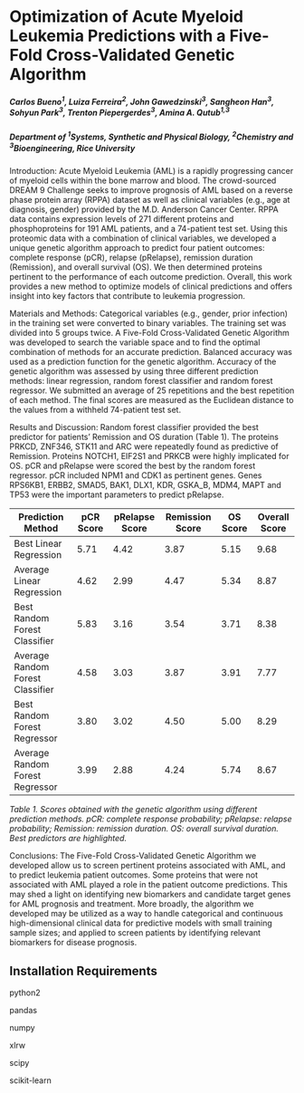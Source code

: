 Optimization of Acute Myeloid Leukemia Predictions with a Five-Fold Cross-Validated Genetic Algorithm
======================================================================================================
##### Carlos Bueno<sup>1</sup>, Luiza Ferreira<sup>2</sup>, John Gawedzinski<sup>3</sup>, Sangheon Han<sup>3</sup>, Sohyun Park<sup>3</sup>, Trenton Piepergerdes<sup>3</sup>, Amina A. Qutub<sup>1,3</sup>
##### Department of <sup>1</sup>Systems, Synthetic and Physical Biology, <sup>2</sup>Chemistry and <sup>3</sup>Bioengineering, Rice University

Introduction: Acute Myeloid Leukemia (AML) is a rapidly progressing cancer of myeloid cells within the bone marrow and blood. The crowd-sourced DREAM 9 Challenge seeks to improve prognosis of AML based on a reverse phase protein array (RPPA) dataset as well as clinical variables (e.g., age at diagnosis, gender) provided by the M.D. Anderson Cancer Center. RPPA data contains expression levels of 271 different proteins and phosphoproteins for 191 AML patients, and a 74-patient test set. Using this proteomic data with a combination of clinical variables, we developed a unique genetic algorithm approach to predict four patient outcomes: complete response (pCR), relapse (pRelapse), remission duration (Remission), and overall survival (OS). We then determined proteins pertinent to the performance of each outcome prediction. Overall, this work provides a new method to optimize models of clinical predictions and offers insight into key factors that contribute to leukemia progression. 

Materials and Methods: Categorical variables (e.g., gender, prior infection) in the training set were converted to binary variables. The training set was divided into 5 groups twice. A Five-Fold Cross-Validated Genetic Algorithm was developed to search the variable space and to find the optimal combination of methods for an accurate prediction. Balanced accuracy was used as a prediction function for the genetic algorithm. Accuracy of the genetic algorithm was assessed by using three different prediction methods: linear regression, random forest classifier and random forest regressor. We submitted an average of 25 repetitions and the best repetition of each method. The final scores are measured as the Euclidean distance to the values from a withheld 74-patient test set.

Results and Discussion: Random forest classifier provided the best predictor for patients’ Remission and OS duration (Table 1). The proteins PRKCD, ZNF346, STK11 and ARC were repeatedly found as predictive of Remission. Proteins NOTCH1, EIF2S1 and PRKCB were highly implicated for OS. pCR and pRelapse were scored the best by the random forest regressor. pCR included NPM1 and CDK1 as pertinent genes. Genes RPS6KB1, ERBB2, SMAD5, BAK1, DLX1, KDR, GSKA_B, MDM4, MAPT and TP53 were the important parameters to predict pRelapse. 

|Prediction Method|pCR Score|pRelapse Score|Remission Score|OS Score|Overall Score|
|-----------------|---------|--------------|---------------|--------|-------------|
|Best Linear Regression|	5.71|	4.42|	3.87|	5.15|	9.68|
|Average Linear Regression|	4.62|	2.99|	4.47|	5.34|	8.87|
|Best Random Forest Classifier|	5.83|	3.16|	3.54|	3.71|	8.38|
|Average Random Forest Classifier|	4.58|	3.03|	3.87|	3.91|	7.77|
|Best Random Forest Regressor|	3.80|	3.02|	4.50|	5.00|	8.29|
|Average Random Forest Regressor|	3.99|	2.88|	4.24|	5.74|	8.67|

_Table 1. Scores obtained with the genetic algorithm using different prediction methods. pCR: complete response probability; pRelapse: relapse probability; Remission: remission duration. OS: overall survival duration. Best predictors are highlighted._

Conclusions: The Five-Fold Cross-Validated Genetic Algorithm we developed allow us to screen pertinent proteins associated with AML, and to predict leukemia patient outcomes. Some proteins that were not associated with AML played a role in the patient outcome predictions. This may shed a light on identifying new biomarkers and candidate target genes for AML prognosis and treatment. More broadly, the algorithm we developed may be utilized as a way to handle categorical and continuous high-dimensional clinical data for predictive models with small training sample sizes; and applied to screen patients by identifying relevant biomarkers for disease prognosis.


Installation Requirements
-------------------------
python2

pandas

numpy

xlrw

scipy

scikit-learn

